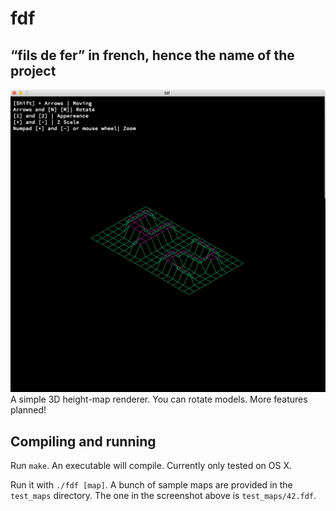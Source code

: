 # fdf
## “fils de fer” in french, hence the name of the project
![Alt text](/screenshots/42.jpg?raw=true "42")
A simple 3D height-map renderer. You can rotate models. More features planned!
## Compiling and running
Run ``make``. An executable will compile. Currently only tested on OS X.

Run it with ``./fdf [map]``. A bunch of sample maps are provided in the ``test_maps`` directory. The one in the screenshot above is ``test_maps/42.fdf``.
